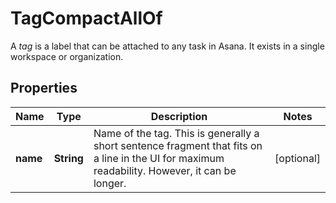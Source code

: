 

# TagCompactAllOf

A *tag* is a label that can be attached to any task in Asana. It exists in a single workspace or organization.

## Properties

| Name | Type | Description | Notes |
|------------ | ------------- | ------------- | -------------|
|**name** | **String** | Name of the tag. This is generally a short sentence fragment that fits on a line in the UI for maximum readability. However, it can be longer. |  [optional] |



